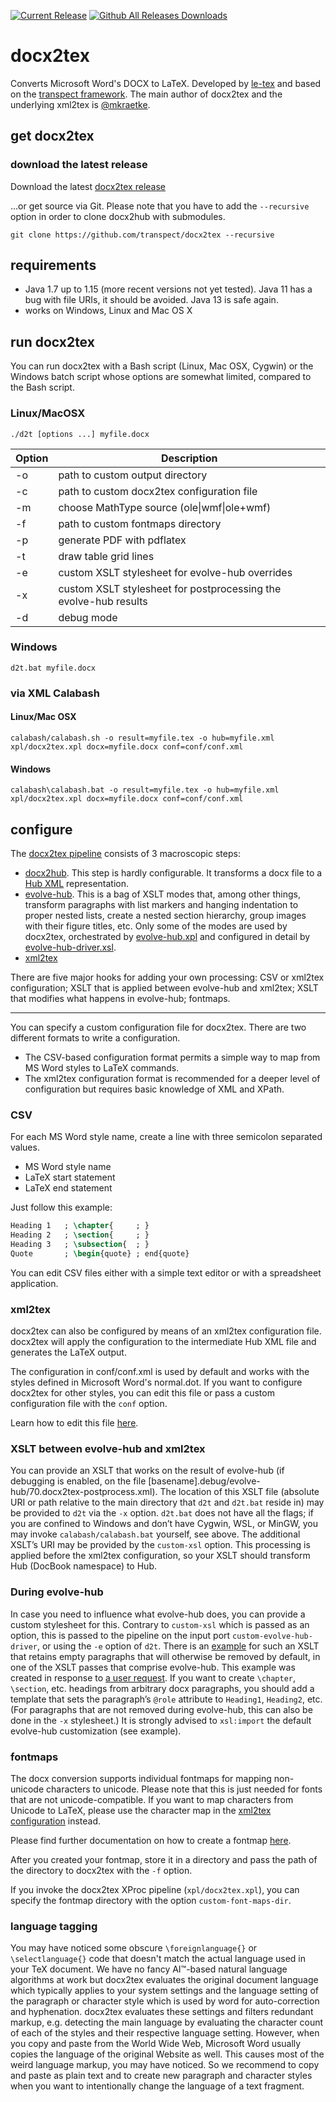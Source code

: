 [![Current Release](https://img.shields.io/github/release/transpect/docx2tex.svg)](https://github.com/transpect/docx2tex/releases/latest) [![Github All Releases Downloads](https://img.shields.io/github/downloads/transpect/docx2tex/total.svg)](https://github.com/transpect/docx2tex/releases/)

# docx2tex
Converts Microsoft Word's DOCX to LaTeX. Developed by [le-tex](https://www.le-tex.de/en/company.html) and based on the [transpect framework](http://transpect.io). The main author of docx2tex and the underlying xml2tex is [@mkraetke](https://github.com/mkraetke).

## get docx2tex

### download the latest release
Download the latest [docx2tex release](https://github.com/transpect/docx2tex/releases)

…or get source via Git. Please note that you have to add the `--recursive` option in order to clone docx2hub with submodules.
```
git clone https://github.com/transpect/docx2tex --recursive
```

## requirements
* Java 1.7 up to 1.15 (more recent versions not yet tested). Java 11 has a bug with file URIs, it should be avoided. Java 13 is safe again.
* works on Windows, Linux and Mac OS X

## run docx2tex
You can run docx2tex with a Bash script (Linux, Mac OSX, Cygwin) or the Windows batch script whose options are somewhat limited, compared to the Bash script.

### Linux/MacOSX
```
./d2t [options ...] myfile.docx
```

Option  | Description
------  | -------------
 -o     | path to custom output directory
 -c     | path to custom docx2tex configuration file
 -m     | choose MathType source (ole\|wmf\|ole+wmf)
 -f     | path to custom fontmaps directory
 -p     | generate PDF with pdflatex
 -t     | draw table grid lines
 -e     | custom XSLT stylesheet for evolve-hub overrides
 -x     | custom XSLT stylesheet for postprocessing the evolve-hub results
 -d     | debug mode


### Windows
```
d2t.bat myfile.docx
```

### via XML Calabash

#### Linux/Mac OSX
```
calabash/calabash.sh -o result=myfile.tex -o hub=myfile.xml xpl/docx2tex.xpl docx=myfile.docx conf=conf/conf.xml
```

#### Windows

```
calabash\calabash.bat -o result=myfile.tex -o hub=myfile.xml xpl/docx2tex.xpl docx=myfile.docx conf=conf/conf.xml
```

## configure

The [docx2tex pipeline](https://github.com/transpect/docx2tex/blob/master/xpl/docx2tex.xpl) consists of 3 macroscopic steps:

* [docx2hub](https://github.com/transpect/docx2hub). This step is hardly configurable. It transforms a docx file to a [Hub XML](https://github.com/le-tex/Hub) representation.
* [evolve-hub](https://github.com/transpect/evolve-hub/). This is a bag of XSLT modes that, among other things, transform paragraphs with list markers and hanging indentation to proper nested lists, create a nested section hierarchy, group images with their figure titles, etc. Only some of the modes are used by docx2tex, orchestrated by [evolve-hub.xpl](https://github.com/transpect/docx2tex/blob/master/xpl/evolve-hub.xpl) and configured in detail by [evolve-hub-driver.xsl](https://github.com/transpect/docx2tex/blob/master/xsl/evolve-hub-driver.xsl).
* [xml2tex](https://github.com/transpect/xml2tex)

There are five  major hooks for adding your own processing: CSV or xml2tex configuration; XSLT that is applied between evolve-hub and xml2tex; XSLT that modifies what happens in evolve-hub; fontmaps.

----

You can specify a custom configuration file for docx2tex. There are two different formats to write a configuration.

* The CSV-based configuration format permits a simple way to map from MS Word styles to LaTeX commands.
* The xml2tex configuration format is recommended for a deeper level of configuration but requires basic knowledge of XML and XPath.

### CSV

For each MS Word style name, create a line with three semicolon separated values.

* MS Word style name
* LaTeX start statement 
* LaTeX end statement

Just follow this example:

```latex
Heading 1   ; \chapter{     ; }
Heading 2   ; \section{     ; }
Heading 3   ; \subsection{  ; }
Quote       ; \begin{quote} ; end{quote}
```

You can edit CSV files either with a simple text editor or with a spreadsheet application.

### xml2tex

docx2tex can also be configured by means of an xml2tex configuration file. docx2tex will apply the configuration to the intermediate Hub XML file and generates the LaTeX output.

The configuration in conf/conf.xml is used by default and works with the styles defined in Microsoft Word's normal.dot. If you want to configure docx2tex for other styles, you can edit this file or pass a custom configuration file with the `conf` option.

Learn how to edit this file [here](https://github.com/transpect/xml2tex).

### XSLT between evolve-hub and xml2tex

You can provide an XSLT that works on the result of evolve-hub (if debugging is enabled, on the file [basename].debug/evolve-hub/70.docx2tex-postprocess.xml). The location of this XSLT file (absolute URI or path relative to the main directory that `d2t` and `d2t.bat` reside in) may be provided to `d2t` via the `-x` option. `d2t.bat` does not have all the flags; if you are confined to Windows and don’t have Cygwin, WSL, or MinGW, you may invoke `calabash/calabash.bat` yourself, see above. The additional XSLT’s URI may be provided by the `custom-xsl` option. This processing is applied before the xml2tex configuration, so your XSLT should transform Hub (DocBook namespace) to Hub.

### During evolve-hub

In case you need to influence what evolve-hub does, you can provide a custom stylesheet for this. Contrary to `custom-xsl` which is passed as an option, this is passed to the pipeline on the input port `custom-evolve-hub-driver`, or using the `-e` option of `d2t`. There is an [example](https://github.com/transpect/docx2tex/blob/master/xsl/custom-evolve-hub-driver-example.xsl) for such an XSLT that retains empty paragraphs that will otherwise be removed by default, in one of the XSLT passes that comprise evolve-hub. This example was created in response to [a user request](https://github.com/transpect/docx2hub/issues/25). If you want to create `\chapter`, `\section`, etc. headings from arbitrary docx paragraphs, you should add a template that sets the paragraph’s `@role` attribute to `Heading1`, `Heading2`, etc. (For paragraphs that are not removed during evolve-hub, this can also be done in the `-x` stylesheet.) It is strongly advised to `xsl:import` the default evolve-hub customization (see example).

### fontmaps

The docx conversion supports individual fontmaps for mapping non-unicode characters to unicode. Please note that this is just needed for fonts that are not unicode-compatible. If you want to map characters from Unicode to LaTeX, please use the character map in the [xml2tex configuration](https://github.com/transpect/xml2tex) instead.

Please find further documentation on how to create a fontmap [here](https://github.com/transpect/fontmaps/blob/master/README.md).

After you created your fontmap, store it in a directory and pass the path of the directory to docx2tex with the `-f` option.

If you invoke the docx2tex XProc pipeline (`xpl/docx2tex.xpl`), you can specify the fontmap directory with the option  `custom-font-maps-dir`.

### language tagging

You may have noticed some obscure `\foreignlanguage{}` or `\selectlanguage{}` code that doesn't match the actual language used in your TeX document. We have no fancy AI™-based natural language algorithms at work but docx2tex evaluates the original document language which typically applies to your system settings and the language setting of the paragraph or character style which is used by word for auto-correction and hyphenation. docx2tex evaluates these settings and filters redundant markup, e.g. detecting the main language by evaluating the character count of each of the styles and their respective language setting. However, when you copy and paste from the World Wide Web, Microsoft Word usually copies the language of the original Website as well. This causes most of the weird language markup, you may have noticed. So we recommend to copy and paste as plain text and to create new paragraph and character styles when you want to intentionally change the language of a text fragment.
